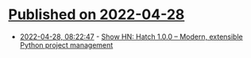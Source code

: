 # [Published on 2022-04-28](index.md)

* [2022-04-28, 08:22:47](https://news.ycombinator.com/item?id=31190027) - [Show HN: Hatch 1.0.0 – Modern, extensible Python project management](https://github.com/ofek/hatch)
